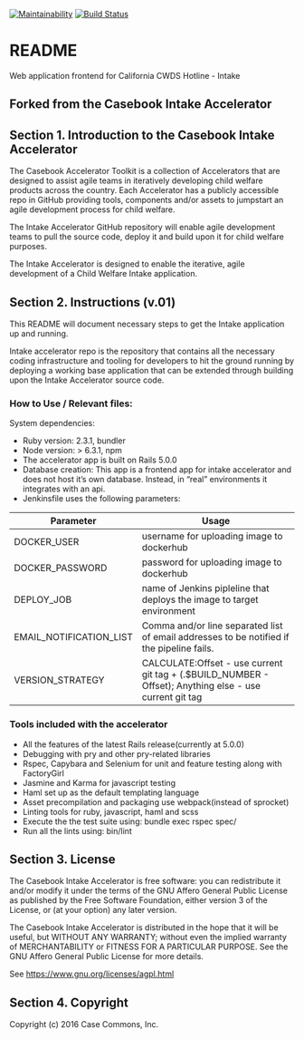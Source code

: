[![Maintainability](https://api.codeclimate.com/v1/badges/7bf605e7ecb5f268441e/maintainability)](https://codeclimate.com/github/ca-cwds/intake/maintainability)
[![Build Status](https://ci.mycasebook.org/buildStatus/icon?job=intake(CI))](https://ci.mycasebook.org/job/intake(CI)/)

# README

Web application frontend for California CWDS Hotline - Intake 

## Forked from the Casebook Intake Accelerator

## Section 1. Introduction to the Casebook Intake Accelerator

The Casebook Accelerator Toolkit is a collection of Accelerators that are designed to assist agile teams in iteratively developing child welfare products across the country.  Each Accelerator has a publicly accessible repo in GitHub providing tools, components and/or assets to jumpstart an agile development process for child welfare.  

The Intake Accelerator GitHub repository will enable agile development teams to pull the source code, deploy it and build upon it for child welfare purposes.  

The Intake Accelerator is designed to enable the iterative, agile development of a Child Welfare Intake application.

## Section 2. Instructions (v.01)

This README will document necessary steps to get the Intake application up and running.

Intake accelerator repo is the repository that contains all the necessary coding infrastructure and tooling for developers to hit the ground running by deploying a working base application that can be extended through building upon the Intake Accelerator source code.   

### How to Use / Relevant files:
System dependencies: 
* Ruby version: 2.3.1, bundler
* Node version: > 6.3.1, npm
* The accelerator app is built on Rails 5.0.0
* Database creation: This app is a frontend app for intake accelerator and does not host it’s own database. Instead, in “real” environments it integrates with an api. 
* Jenkinsfile uses the following parameters:

| Parameter               | Usage                                                                                                  |
| ---------               | -----                                                                                                  |
| DOCKER_USER             | username for uploading image to dockerhub                                                              |
| DOCKER_PASSWORD         | password for uploading image to dockerhub                                                              |
| DEPLOY_JOB              | name of Jenkins pipleline that deploys the image to target environment                                 |
| EMAIL_NOTIFICATION_LIST | Comma and/or line separated list of email addresses to be notified if the pipeline fails.              |
| VERSION_STRATEGY        | CALCULATE:Offset - use current git tag + (.$BUILD_NUMBER - Offset); Anything else - use current git tag |

### Tools included with the accelerator
* All the features of the latest Rails release(currently at 5.0.0)
* Debugging with pry and other pry-related libraries
* Rspec, Capybara and Selenium for unit and feature testing along with FactoryGirl
* Jasmine and Karma for javascript testing
* Haml set up as the default templating language
* Asset precompilation and packaging use webpack(instead of sprocket)
* Linting tools for ruby, javascript, haml and scss
* Execute the the test suite using: bundle exec rspec spec/
* Run all the lints using: bin/lint

## Section 3. License

The Casebook Intake Accelerator is free software: you can redistribute it and/or modify it under the terms of the GNU Affero General Public License as published by the Free Software Foundation, either version 3 of the License, or (at your option) any later version.

The Casebook Intake Accelerator is distributed in the hope that it will be useful, but WITHOUT ANY WARRANTY; without even the implied warranty of MERCHANTABILITY or FITNESS FOR A PARTICULAR PURPOSE.  See the GNU Affero General Public License for more details.

See https://www.gnu.org/licenses/agpl.html

## Section 4. Copyright

Copyright (c) 2016 Case Commons, Inc.
